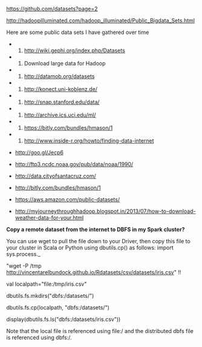 https://github.com/datasets?page=2

http://hadoopilluminated.com/hadoop_illuminated/Public_Bigdata_Sets.html



Here are some public data sets I have gathered over time

* 1. http://wiki.gephi.org/index.php/Datasets
* 1. Download large data for Hadoop
* 1. http://datamob.org/datasets
* 1. http://konect.uni-koblenz.de/
* 1. http://snap.stanford.edu/data/
* 1. http://archive.ics.uci.edu/ml/
* 1. https://bitly.com/bundles/hmason/1
* 1. http://www.inside-r.org/howto/finding-data-internet
* http://goo.gl/Jecp6
* http://ftp3.ncdc.noaa.gov/pub/data/noaa/1990/
* http://data.cityofsantacruz.com/
* http://bitly.com/bundles/hmason/1
* https://aws.amazon.com/public-datasets/

* http://myjourneythroughhadoop.blogspot.in/2013/07/how-to-download-weather-data-for-your.html



**Copy a remote dataset from the internet to DBFS in my Spark cluster?**

You can use wget to pull the file down to your Driver, then copy this file to your cluster in Scala or Python using dbutils.cp() as follows:
import sys.process._

"wget -P /tmp http://vincentarelbundock.github.io/Rdatasets/csv/datasets/iris.csv" !!

val localpath="file:/tmp/iris.csv"

dbutils.fs.mkdirs("dbfs:/datasets/")

dbutils.fs.cp(localpath, "dbfs:/datasets/")

display(dbutils.fs.ls("dbfs:/datasets/iris.csv"))

Note that the local file is referenced using file:/ and the distributed dbfs file is referenced using dbfs:/.
